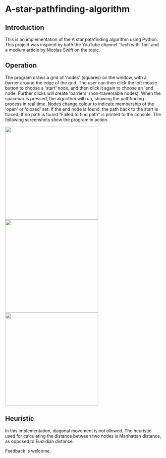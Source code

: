 # A-star-pathfinding-algorithm
## Introduction
This is an implementation of the A star pathfinding algorithm using Python. This project was inspired by both the YouTube channel 'Tech with Tim' and a medium article by Nicolas Swift on the topic. 

## Operation
The program draws a grid of 'nodes' (squares) on the window, with a barrier around the edge of the grid. The user can then click the left mouse button to choose a 'start' node, and then click it again to choose an 'end' node. Further clicks will create 'barriers' (non-traversable nodes). When the spacebar is pressed, the algorithm will run, showing the pathfinding process in real time. Nodes change colour to indicate membership of the 'open' or 'closed' set. If the end node is found, the path back to the start is traced. If no path is found "Failed to find path" is printed to the console. The following screenshots show the program in action.  

<div>
<img src="https://i.imgur.com/ylWKRqS.png" width="300" height="300">
<img src="https://i.imgur.com/mlBN6wQ.png" width="300" height="300">
<img src="https://i.imgur.com/zbVBvam.png" width="300" height="300">
  <div>
    
## Heuristic
In this implementation, diagonal movement is not allowed. The heuristic used for calculating the distance between two nodes is Manhattan distance, as opposed to Euclidian distance.

Feedback is welcome.

